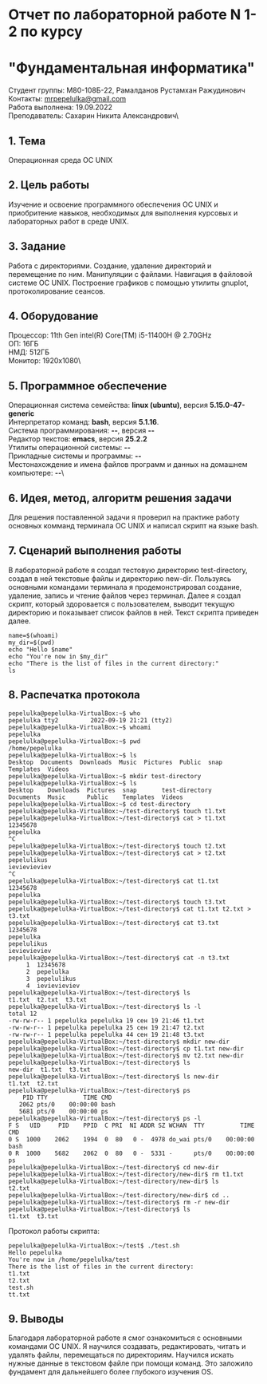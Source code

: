 # Отчет по лабораторной работе N 1-2 по курсу
# "Фундаментальная информатика"

Студент группы: M80-108Б-22, Рамалданов Рустамхан Ражудинович\
Контакты: mrpepelulka@gmail.com\
Работа выполнена: 19.09.2022\
Преподаватель: Сахарин Никита Александрович\

## 1. Тема

Операционная среда ОС UNIX

## 2. Цель работы

Изучение и освоение программного обеспечения ОС UNIX и приобритение навыков, необходимых для выполнения курсовых и лабораторных работ в среде UNIX.

## 3. Задание

Работа с директориями. Создание, удаление директорий и перемещение по ним. Манипуляции с файлами. Навигация в файловой системе ОС UNIX. Построение графиков с помощью утилиты gnuplot, протоколирование сеансов.

## 4. Оборудование

Процессор: 11th Gen intel(R) Core(TM) i5-11400H @ 2.70GHz\
ОП: 16ГБ\
НМД: 512ГБ\
Монитор: 1920x1080\

## 5. Программное обеспечение

Операционная система семейства: **linux (ubuntu)**, версия **5.15.0-47-generic**\
Интерпретатор команд: **bash**, версия **5.1.16**.\
Система программирования: **--**, версия **--**\
Редактор текстов: **emacs**, версия **25.2.2**\
Утилиты операционной системы: **--**\
Прикладные системы и программы: **--**\
Местонахождение и имена файлов программ и данных на домашнем компьютере: **--**\

## 6. Идея, метод, алгоритм решения задачи


Для решения поставленной задачи я проверил на практике работу основных комманд 
терминала ОС UNIX и написал скрипт на языке bash.


## 7. Сценарий выполнения работы


В лабораторной работе я создал тестовую директорию test-directory, создал в ней текстовые файлы и директорию new-dir. Пользуясь основными командами терминала я продемонстрировал создание, удаление, запись и чтение файлов через терминал.
Далее я создал скрипт, который здоровается с пользователем, выводит текущую директорию и показывает список файлов в ней. Текст скрипта приведен далее.

```                            
name=$(whoami)
my_dir=$(pwd)
echo "Hello $name"
echo "You're now in $my_dir"
echo "There is the list of files in the current directory:"
ls
```

## 8. Распечатка протокола

```
pepelulka@pepelulka-VirtualBox:~$ who
pepelulka tty2         2022-09-19 21:21 (tty2)
pepelulka@pepelulka-VirtualBox:~$ whoami
pepelulka
pepelulka@pepelulka-VirtualBox:~$ pwd
/home/pepelulka
pepelulka@pepelulka-VirtualBox:~$ ls
Desktop  Documents  Downloads  Music  Pictures  Public  snap  Templates  Videos
pepelulka@pepelulka-VirtualBox:~$ mkdir test-directory
pepelulka@pepelulka-VirtualBox:~$ ls
Desktop    Downloads  Pictures  snap       test-directory
Documents  Music      Public    Templates  Videos
pepelulka@pepelulka-VirtualBox:~$ cd test-directory
pepelulka@pepelulka-VirtualBox:~/test-directory$ touch t1.txt
pepelulka@pepelulka-VirtualBox:~/test-directory$ cat > t1.txt
12345678
pepelulka
^C
pepelulka@pepelulka-VirtualBox:~/test-directory$ touch t2.txt
pepelulka@pepelulka-VirtualBox:~/test-directory$ cat > t2.txt
pepelulikus
ievievieviev
^C
pepelulka@pepelulka-VirtualBox:~/test-directory$ cat t1.txt
12345678
pepelulka
pepelulka@pepelulka-VirtualBox:~/test-directory$ touch t3.txt
pepelulka@pepelulka-VirtualBox:~/test-directory$ cat t1.txt t2.txt > t3.txt
pepelulka@pepelulka-VirtualBox:~/test-directory$ cat t3.txt
12345678
pepelulka
pepelulikus
ievievieviev
pepelulka@pepelulka-VirtualBox:~/test-directory$ cat -n t3.txt
     1	12345678
     2	pepelulka
     3	pepelulikus
     4	ievievieviev
pepelulka@pepelulka-VirtualBox:~/test-directory$ ls
t1.txt  t2.txt  t3.txt
pepelulka@pepelulka-VirtualBox:~/test-directory$ ls -l
total 12
-rw-rw-r-- 1 pepelulka pepelulka 19 сен 19 21:46 t1.txt
-rw-rw-r-- 1 pepelulka pepelulka 25 сен 19 21:47 t2.txt
-rw-rw-r-- 1 pepelulka pepelulka 44 сен 19 21:48 t3.txt
pepelulka@pepelulka-VirtualBox:~/test-directory$ mkdir new-dir
pepelulka@pepelulka-VirtualBox:~/test-directory$ cp t1.txt new-dir
pepelulka@pepelulka-VirtualBox:~/test-directory$ mv t2.txt new-dir
pepelulka@pepelulka-VirtualBox:~/test-directory$ ls
new-dir  t1.txt  t3.txt
pepelulka@pepelulka-VirtualBox:~/test-directory$ ls new-dir
t1.txt  t2.txt
pepelulka@pepelulka-VirtualBox:~/test-directory$ ps
    PID TTY          TIME CMD
   2062 pts/0    00:00:00 bash
   5681 pts/0    00:00:00 ps
pepelulka@pepelulka-VirtualBox:~/test-directory$ ps -l
F S   UID     PID    PPID  C PRI  NI ADDR SZ WCHAN  TTY          TIME CMD
0 S  1000    2062    1994  0  80   0 -  4978 do_wai pts/0    00:00:00 bash
0 R  1000    5682    2062  0  80   0 -  5331 -      pts/0    00:00:00 ps
pepelulka@pepelulka-VirtualBox:~/test-directory$ cd new-dir
pepelulka@pepelulka-VirtualBox:~/test-directory/new-dir$ rm t1.txt
pepelulka@pepelulka-VirtualBox:~/test-directory/new-dir$ ls
t2.txt
pepelulka@pepelulka-VirtualBox:~/test-directory/new-dir$ cd ..
pepelulka@pepelulka-VirtualBox:~/test-directory$ rm -r new-dir 
pepelulka@pepelulka-VirtualBox:~/test-directory$ ls
t1.txt  t3.txt
```
Протокол работы скрипта:
```
pepelulka@pepelulka-VirtualBox:~/test$ ./test.sh
Hello pepelulka
You're now in /home/pepelulka/test
There is the list of files in the current directory:
t1.txt
t2.txt
test.sh
tt.txt
```

## 9. Выводы

Благодаря лабораторной работе я смог ознакомиться с основными командами ОС UNIX. Я научился создавать, редактировать, читать и удалять файлы, перемещаться по директориям. Научился искать нужные данные в текстовом файле при помощи команд. Это заложило фундамент для дальнейшего более глубокого изучения OS.
